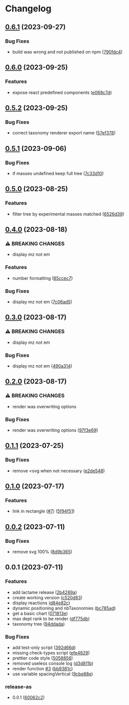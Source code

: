 # Changelog

## [0.6.1](https://github.com/cheminfo/react-maze-svg/compare/v0.6.0...v0.6.1) (2023-09-27)

### Bug Fixes

- build was wrong and not published on npm ([790fdc4](https://github.com/cheminfo/react-maze-svg/commit/790fdc40c2bf5c2d16b12a2b957f1a9b5176da54))

## [0.6.0](https://github.com/cheminfo/react-maze-svg/compare/v0.5.2...v0.6.0) (2023-09-25)

### Features

- expose react predefined components ([e068c7d](https://github.com/cheminfo/react-maze-svg/commit/e068c7d41a8cd082b62a06d45f82a3d5ff1a7e75))

## [0.5.2](https://github.com/cheminfo/react-maze-svg/compare/v0.5.1...v0.5.2) (2023-09-25)

### Bug Fixes

- correct taxonomy renderer export name ([57ef378](https://github.com/cheminfo/react-maze-svg/commit/57ef3787eb9ff33ece050ab134aabb2d1e58f383))

## [0.5.1](https://github.com/cheminfo/react-maze-svg/compare/v0.5.0...v0.5.1) (2023-09-06)

### Bug Fixes

- if masses undefined keep full tree ([7c33d10](https://github.com/cheminfo/react-maze-svg/commit/7c33d10bb2e7e733570916e9dbccf991930a5122))

## [0.5.0](https://github.com/cheminfo/react-maze-svg/compare/v0.4.0...v0.5.0) (2023-08-25)

### Features

- filter tree by experimental masses matched ([6526d39](https://github.com/cheminfo/react-maze-svg/commit/6526d39393aea8aa912e0e068281d7528656d8b7))

## [0.4.0](https://github.com/cheminfo/react-maze-svg/compare/v0.3.0...v0.4.0) (2023-08-18)

### ⚠ BREAKING CHANGES

- display mz not em

### Features

- number formatting ([85ccec7](https://github.com/cheminfo/react-maze-svg/commit/85ccec724d21a3461e6d947cb42bbf8ef05fa320))

### Bug Fixes

- display mz not em ([7c06ad5](https://github.com/cheminfo/react-maze-svg/commit/7c06ad556b816694d4202c45ed3fdb8e2414a999))

## [0.3.0](https://github.com/cheminfo/react-maze-svg/compare/v0.2.0...v0.3.0) (2023-08-17)

### ⚠ BREAKING CHANGES

- display mz not em

### Bug Fixes

- display mz not em ([490a314](https://github.com/cheminfo/react-maze-svg/commit/490a314f8e7904b3b4a8bbdeed0c0a500460a793))

## [0.2.0](https://github.com/cheminfo/react-maze-svg/compare/v0.1.1...v0.2.0) (2023-08-17)

### ⚠ BREAKING CHANGES

- render was overwriting options

### Bug Fixes

- render was overwriting options ([97f3e69](https://github.com/cheminfo/react-maze-svg/commit/97f3e6977bf3e916020094fa69df3c84fa803810))

## [0.1.1](https://github.com/cheminfo/react-maze-svg/compare/v0.1.0...v0.1.1) (2023-07-25)

### Bug Fixes

- remove &lt;svg when not necessary ([e2de548](https://github.com/cheminfo/react-maze-svg/commit/e2de54870530f8dfc7cee572638e299146e54a51))

## [0.1.0](https://github.com/cheminfo/react-maze-svg/compare/v0.0.2...v0.1.0) (2023-07-17)

### Features

- link in rectangle ([#7](https://github.com/cheminfo/react-maze-svg/issues/7)) ([5f94f51](https://github.com/cheminfo/react-maze-svg/commit/5f94f51ec6c45cf147600db442a2ee13bdb93532))

## [0.0.2](https://github.com/cheminfo/react-maze-svg/compare/v0.0.1...v0.0.2) (2023-07-11)

### Bug Fixes

- remove svg 100% ([8d9b365](https://github.com/cheminfo/react-maze-svg/commit/8d9b365ad6133460b16d3df2b25bd5e20825ed29))

## 0.0.1 (2023-07-11)

### Features

- add lactame release ([2b4289a](https://github.com/cheminfo/react-maze-svg/commit/2b4289a4db5c9ff2a30b21c072739fdf9b0fec47))
- create working version ([c520d83](https://github.com/cheminfo/react-maze-svg/commit/c520d83dca4b9ff7537cd877091b0e5ab528b43c))
- display reactions ([d84e82c](https://github.com/cheminfo/react-maze-svg/commit/d84e82c7a71a665aa70d8b1fad76a7bbbc80eb21))
- dynamic positioning and nbTaxonomies ([bc785ad](https://github.com/cheminfo/react-maze-svg/commit/bc785ad2f437dff71c6cae92f9ecd1b971769086))
- get a basic chart ([071813e](https://github.com/cheminfo/react-maze-svg/commit/071813e73a22ba84e626dc264873993ff1b9893a))
- max dept rank to be render ([df775db](https://github.com/cheminfo/react-maze-svg/commit/df775db5494c1cf30c09b3c9cd21336d4b27277e))
- taxonomy tree ([94ddada](https://github.com/cheminfo/react-maze-svg/commit/94ddada6463e9bf69b361f7ca263d9255cf5a108))

### Bug Fixes

- add test-only script ([392d66d](https://github.com/cheminfo/react-maze-svg/commit/392d66d8ec5e8bfd98fdf9181b6578160f9aed3c))
- missing check-types script ([efe4829](https://github.com/cheminfo/react-maze-svg/commit/efe48292525df7595b55a2328e98b99e7883c811))
- prettier code style ([5058856](https://github.com/cheminfo/react-maze-svg/commit/50588560f9a2dd487313bc5fd29e799e0bc8b54d))
- removed useless console log ([d3d811b](https://github.com/cheminfo/react-maze-svg/commit/d3d811ba3f78c61e2f83ac17724f98f1ff22b07d))
- render function [#3](https://github.com/cheminfo/react-maze-svg/issues/3) ([bb9381c](https://github.com/cheminfo/react-maze-svg/commit/bb9381c68d5c025fa480676b38aeeb993d10673a))
- use variable spacingVertical ([9cbe88e](https://github.com/cheminfo/react-maze-svg/commit/9cbe88e5dde392bd4feede72ccd17002417b9927))

### release-as

- 0.0.1 ([60062c2](https://github.com/cheminfo/react-maze-svg/commit/60062c250039532c58a47fb41a20e7780c5779a1))
